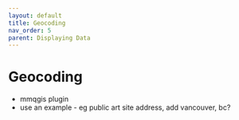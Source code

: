 ```yaml
---
layout: default
title: Geocoding
nav_order: 5
parent: Displaying Data
---
```

# Geocoding
- mmqgis plugin 
- use an example - eg public art site address, add vancouver, bc? 

